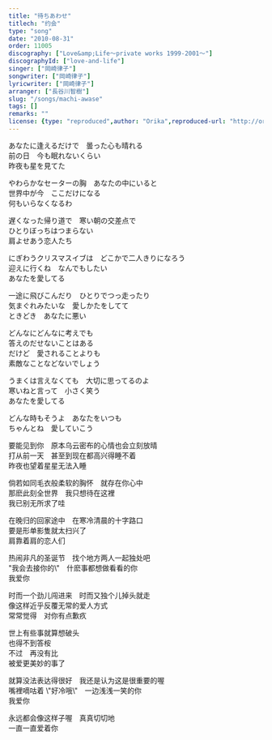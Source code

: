```yaml
---
title: "待ちあわせ"
titlech: "约会"
type: "song"
date: "2010-08-31"
order: 11005
discography: ["Love&amp;Life〜private works 1999-2001〜"]
discographyId: ["love-and-life"]
singer: ["岡崎律子"]
songwriter: ["岡崎律子"]
lyricwriter: ["岡崎律子"]
arranger: ["長谷川智樹"]
slug: "/songs/machi-awase"
tags: []
remarks: ""
license: {type: "reproduced",author: "Orika",reproduced-url: "http://orikamushi.myweb.hinet.net/",reproduced-website: "織歌蟲網站"}
---
```


あなたに逢えるだけで　曇った心も晴れる   
前の日　今も眠れないくらい   
昨夜も星を見てた   
  
やわらかなセーターの胸　あなたの中にいると   
世界中が今　ここだけになる   
何もいらなくなるわ   
  
遅くなった帰り道で　寒い朝の交差点で   
ひとりぼっちはつまらない   
肩よせあう恋人たち   
  
にぎわうクリスマスイブは　どこかで二人きりになろう   
迎えに行くね　なんでもしたい   
あなたを愛してる   
  
一途に飛びこんだり　ひとりでつっ走ったり   
気まぐれみたいな　愛しかたをしてて   
ときどき　あなたに悪い   
  
どんなにどんなに考えでも   
答えのだせないことはある   
だけど　愛されることよりも   
素敵なことなどないでしょう   
  
うまくは言えなくても　大切に思ってるのよ   
寒いねと言って　小さく笑う   
あなたを愛してる   
  
どんな時もそうよ　あなたをいつも   
ちゃんとね　愛していこう  

<!-- 翻译 -->

  
要能见到你　原本乌云密布的心情也会立刻放晴   
打从前一天　甚至到现在都高兴得睡不着   
昨夜也望着星星无法入睡   
  
倘若如同毛衣般柔软的胸怀　就存在你心中   
那麽此刻全世界　我只想待在这裡   
我已别无所求了哇   
  
在晚归的回家途中　在寒冷清晨的十字路口   
要是形单影隻就太扫兴了   
肩靠着肩的恋人们   
  
热闹非凡的圣诞节　找个地方两人一起独处吧   
\"我会去接你的\\"　什麽事都想做看看的你   
我爱你   
  
时而一个劲儿闯进来　时而又独个儿掉头就走   
像这样近乎反覆无常的爱人方式   
常常觉得　对你有点歉疚   
  
世上有些事就算想破头   
也得不到答桉   
不过　再没有比   
被爱更美妙的事了   
  
就算没法表达得很好　我还是认为这是很重要的喔   
嘴裡嘀咕着 \\"好冷哦\\"　一边浅浅一笑的你   
我爱你   
  
永远都会像这样子喔　真真切切地   
一直一直爱着你
